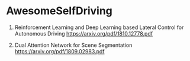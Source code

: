 # AwesomeSelfDriving

1. Reinforcement Learning and Deep Learning based Lateral Control for Autonomous Driving
https://arxiv.org/pdf/1810.12778.pdf

2. Dual Attention Network for Scene Segmentation
https://arxiv.org/pdf/1809.02983.pdf
